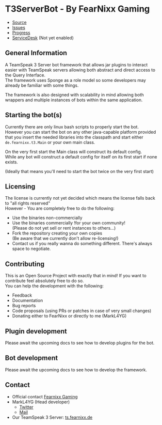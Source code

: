 # T3ServerBot - By FearNixx Gaming

* [Source](https://gitlab.com/fearnixxgaming/t3serverbot)
* [Issues](https://gitlab.com/fearnixxgaming/t3serverbot/issues)
* [Progress](https://gitlab.com/fearnixxgaming/t3serverbot/boards)
* [ServiceDesk](#) (Not yet enabled)

## General Information
A TeamSpeak 3 Server bot framework that allows jar plugins to interact easier with TeamSpeak servers allowing both abstract and direct access to the Query Interface.  
The framework uses Sponge as a role model so some developers may already be familiar with some things.  

The framework is also designed with scalability in mind allowing both wrappers and multiple instances of bots within the same application.

## Starting the bot(s)
Currently there are only linux bash scripts to properly start the bot.  
However you can start the bot on any other java-capable platform provided that you insert the needed libraries into the classpath and start either ``de.fearnixx.t3.Main`` or your own main class.

On the very first start the Main class will construct its default config.  
While any bot will construct a default config for itself on its first start if none exists.  

(Ideally that means you'll need to start the bot twice on the very first start)

## Licensing
The license is currently not yet decided which means the license falls back to "all rights reserved"  
However - You are completely free to do the following:
* Use the binaries non-commercially 
* Use the binaries commercially !for your own community!  
  (Please do not yet sell or rent instances to others...)
* Fork the repository creating your own copies  
  (Be aware that we currently don't allow re-licensing!)
* Contact us if you really wanna do something different. There's always space to negotiate.


## Contributing
This is an Open Source Project with exactly that in mind! If you want to contribute feel absolutely free to do so.  
You can help the development with the following:
* Feedback
* Documentation
* Bug reports
* Code proposals (using PRs or patches in case of very small changes)
* Donating either to FearNixx or directly to me (MarkL4YG)

## Plugin development
Please await the upcoming docs to see how to develop plugins for the bot.

## Bot development
Please await the upcoming docs to see how to develop the framework.

## Contact
* Official contact [Fearnixx Gaming](mailto:support@fearnixx.de)
* MarkL4YG (Head developer)
  * [Twitter](https://twitter.com/MarkL4YG)
  * [Mail](mailto:mark332@fearnixx.de)
* Our TeamSpeak 3 Server: [ts.fearnixx.de](ts3server://ts.fearnixx.de)
